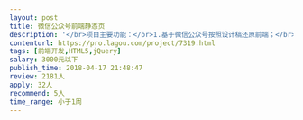 ```yaml
---                
layout: post       
title: 微信公众号前端静态页           
description: '</br>项目主要功能：</br>1.基于微信公众号按照设计稿还原前端；</br>2.只需要完成静态页面的开发就行；</br>3.目前只需要切几个页，后面还会有其他项目</br>要求</br>1.有HTML前端开发经验。</br>2.能够按照设计稿完整的还原。</br>3.时间上能够配合好。</br>'     
contenturl: https://pro.lagou.com/project/7319.html      
tags: [前端开发,HTML5,jQuery]            
salary: 3000元以下          
publish_time: 2018-04-17 21:48:47         
review: 2181人                   
apply: 32人                   
recommend: 5人                   
time_range: 小于1周              
---                 
```

